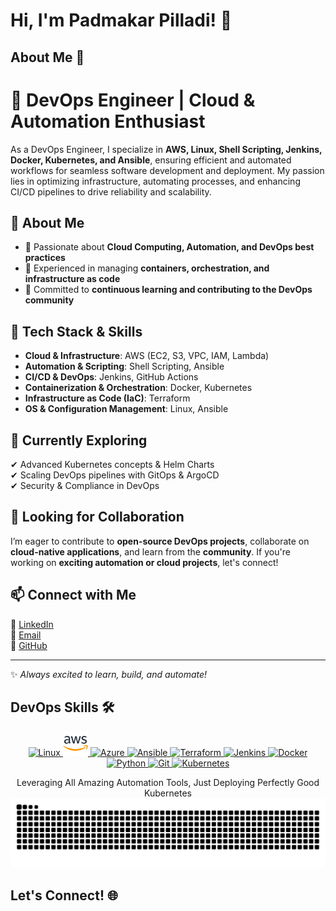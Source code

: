 # Hi, I'm Padmakar Pilladi! 👋

## About Me 🚀
# 🚀 DevOps Engineer | Cloud & Automation Enthusiast

As a DevOps Engineer, I specialize in **AWS, Linux, Shell Scripting, Jenkins, Docker, Kubernetes, and Ansible**, ensuring efficient and automated workflows for seamless software development and deployment. My passion lies in optimizing infrastructure, automating processes, and enhancing CI/CD pipelines to drive reliability and scalability.

## 🌟 About Me
- 🔹 Passionate about **Cloud Computing, Automation, and DevOps best practices**
- 🔹 Experienced in managing **containers, orchestration, and infrastructure as code**
- 🔹 Committed to **continuous learning and contributing to the DevOps community**

## 🚀 Tech Stack & Skills
- **Cloud & Infrastructure**: AWS (EC2, S3, VPC, IAM, Lambda)
- **Automation & Scripting**: Shell Scripting, Ansible
- **CI/CD & DevOps**: Jenkins, GitHub Actions
- **Containerization & Orchestration**: Docker, Kubernetes
- **Infrastructure as Code (IaC)**: Terraform
- **OS & Configuration Management**: Linux, Ansible

## 📌 Currently Exploring
✔ Advanced Kubernetes concepts & Helm Charts  
✔ Scaling DevOps pipelines with GitOps & ArgoCD  
✔ Security & Compliance in DevOps  

## 🤝 Looking for Collaboration
I’m eager to contribute to **open-source DevOps projects**, collaborate on **cloud-native applications**, and learn from the **community**. If you're working on **exciting automation or cloud projects**, let's connect!

## 📫 Connect with Me
💼 [LinkedIn](www.linkedin.com/in/pilladi-chitti-satya-venkata-naga-padmakar/)  
📧 [Email](padmakarpilladi@gmail.com)  
🚀 [GitHub](https://github.com/Padmakar-Pilladi)  

---

✨ *Always excited to learn, build, and automate!*

## DevOps Skills 🛠️         
<p align="center">
    <a href="https://www.linux.org/" target="_blank" rel="noreferrer">
        <img src="https://www.vectorlogo.zone/logos/linux/linux-icon.svg" alt="Linux" width="40" height="40" />
     </a>
    <a href="https://aws.amazon.com" target="_blank" rel="noreferrer">
        <img src="https://raw.githubusercontent.com/devicons/devicon/master/icons/amazonwebservices/amazonwebservices-original-wordmark.svg" alt="AWS" width="40" height="40"/>
    </a>
    <a href="https://azure.microsoft.com/en-in/" target="_blank" rel="noreferrer">
        <img src="https://www.vectorlogo.zone/logos/microsoft_azure/microsoft_azure-icon.svg" alt="Azure" width="40" height="40"/>
    </a>
     <a href="https://www.ansible.com/" target="_blank" rel="noreferrer">
       <img src="https://www.vectorlogo.zone/logos/ansible/ansible-icon.svg" alt="Ansible" width="40" height="40"/>
    </a>
    <a href="https://www.terraform.io/" target="_blank" rel="noreferrer">
        <img src="https://www.vectorlogo.zone/logos/terraformio/terraformio-icon.svg" alt="Terraform" width="40" height="40"/>
    </a>
    <a href="https://www.jenkins.io/" target="_blank" rel="noreferrer">
        <img src="https://www.vectorlogo.zone/logos/jenkins/jenkins-icon.svg" alt="Jenkins" width="40" height="40"/>
    </a>
    <a href="https://www.docker.com/" target="_blank" rel="noreferrer">
        <img src="https://www.vectorlogo.zone/logos/docker/docker-icon.svg" alt="Docker" width="40" height="40"/>
    </a>
    <a href="https://www.python.org/" target="_blank" rel="noreferrer">
        <img src="https://www.vectorlogo.zone/logos/python/python-icon.svg" alt="Python" width="40" height="40"/>
    </a>
   <a href="https://git-scm.com/" target="_blank" rel="noreferrer">
      <img src="https://www.vectorlogo.zone/logos/git-scm/git-scm-icon.svg" alt="Git" width="40" height="40"/>
   </a>
   <a href="https://kubernetes.io/" target="_blank" rel="noreferrer">
       <img src="https://www.vectorlogo.zone/logos/kubernetes/kubernetes-icon.svg" alt="Kubernetes" width="40" height="40"/>
   </a>
</p>
<p align="center">
 Leveraging All Amazing Automation Tools, Just Deploying Perfectly Good Kubernetes
<img src="https://raw.githubusercontent.com/shubhamniranjan78/shubhamniranjan78/output/snake.svg" alt="Snake animation" />
</p>


## Let's Connect! 🌐

